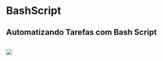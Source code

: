 # BashScript

## Automatizando Tarefas com Bash Script

<br>
<img src="https://media.giphy.com/media/I782lS0OOCCE8/giphy.gif">
